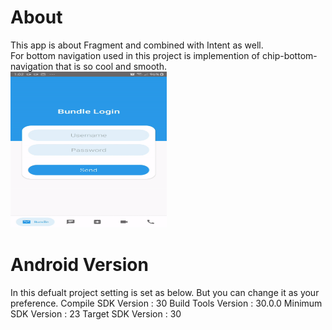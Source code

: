 # About
This app is about Fragment and combined with Intent as well. <br />
For bottom navigation used in this project is implemention of chip-bottom-navigation that is so cool and smooth. <br />
<img src="fragment-intent-app.gif" width="250" height="250"/>

# Android Version
In this defualt project setting is set as below. But you can change it as your preference.
Compile SDK Version : 30
Build Tools Version : 30.0.0
Minimum SDK Version : 23
Target SDK Version : 30
